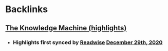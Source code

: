 
# Backlinks
## [The Knowledge Machine (highlights)](<The Knowledge Machine (highlights).md>)
- ### Highlights first synced by [Readwise](<Readwise.md>) [December 29th, 2020](<December 29th, 2020.md>)

